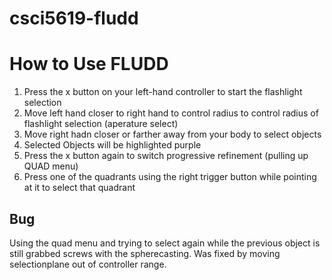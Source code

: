 # csci5619-fludd
# How to Use FLUDD
1. Press the x button on your left-hand controller to start the flashlight selection
2. Move left hand closer to right hand to control radius to control radius of flashlight selection (aperature select)
3. Move right hadn closer or farther away from your body to select objects
4. Selected Objects will be highlighted purple
5. Press the x button again to switch progressive refinement (pulling up QUAD menu)
6. Press one of the quadrants using the right trigger button while pointing at it to select that quadrant

## Bug
Using the quad menu and trying to select again while the previous object is still grabbed screws with the spherecasting. Was fixed by moving selectionplane out of controller range.